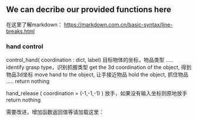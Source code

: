 
## We can decribe our provided functions here ##

在这里了解markdown： https://markdown.com.cn/basic-syntax/line-breaks.html 
### hand control ###
control_hand( coordination : dict, label) 目标物体的坐标，物品类型 
    ..... 
    identify grasp type，识别抓握类型 
    get the 3d coordination of the object, 得到物品3d坐标 
    move hand to the object, 让手接近物品 
    hold the object, 抓住物品 
    ..... 
    return nothing 

hand_release ( coordination = (-1,-1,-1) ) 放手，如果没有输入坐标则原地放手 
    return nothing 
  
需要改进，增加函数返回值等请加载这里：  


      

